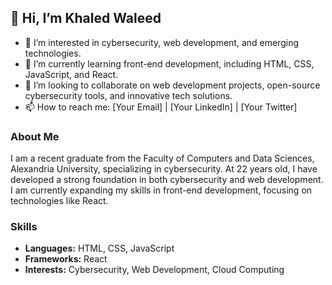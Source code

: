 ## 👋 Hi, I’m Khaled Waleed

- 👀 I’m interested in cybersecurity, web development, and emerging technologies.
- 🌱 I’m currently learning front-end development, including HTML, CSS, JavaScript, and React.
- 💞️ I’m looking to collaborate on web development projects, open-source cybersecurity tools, and innovative tech solutions.
- 📫 How to reach me: [Your Email] | [Your LinkedIn] | [Your Twitter]

### About Me

I am a recent graduate from the Faculty of Computers and Data Sciences, Alexandria University, specializing in cybersecurity. At 22 years old, I have developed a strong foundation in both cybersecurity and web development. I am currently expanding my skills in front-end development, focusing on technologies like React.

### Skills

- **Languages:** HTML, CSS, JavaScript
- **Frameworks:** React
- **Interests:** Cybersecurity, Web Development, Cloud Computing
